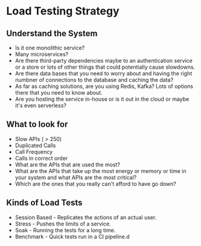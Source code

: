 # Load Testing Strategy

## Understand the System
- Is it one monolithic service?
- Many microservices?
- Are there third-party dependencies maybe to an authentication service or a store or lots of other things that could potentially cause slowdowns.
- Are there data bases that you need to worry about and having the right numbner of connections to the database and caching the data?
- As far as caching solutions, are you using Redis, Kafka? Lots of options there that you need to know about.
- Are you hosting the service in-house or is it out in the cloud or maybe it's even serverless?

## What to look for
- Slow APIs ( > 250)
- Duplicated Calls
- Call Frequency
- Calls in correct order
- What are the APIs that are used the most?
- What are the APIs that take up the most energy or memory or time in your system and what APIs are the most critical?
- Which are the ones that you really can't afford to have go down?

## Kinds of Load Tests
- Session Based - Replicates the actions of an actual user.
- Stress - Pushes the limits of a service.
- Soak - Running the tests for a long time. 
- Benchmark - Quick tests run in a CI pipeline.d
